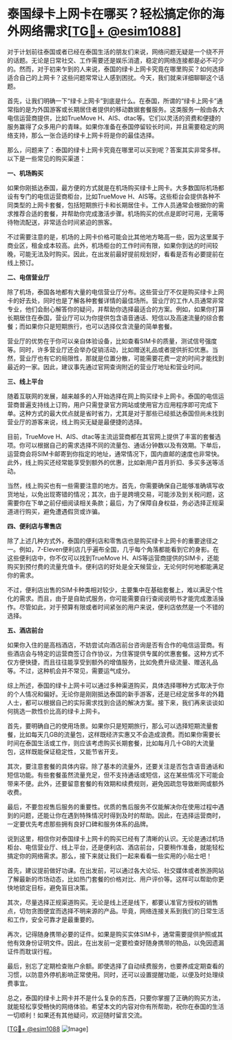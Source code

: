 # 泰国绿卡上网卡在哪买？轻松搞定你的海外网络需求[[TG💪+ @esim1088](https://t.me/s/esim1088)]

对于计划前往泰国或者已经在泰国生活的朋友们来说，网络问题无疑是一个绕不开的话题。无论是日常社交、工作需要还是娱乐消遣，稳定的网络连接都是必不可少的。然而，对于初来乍到的人来说，泰国的绿卡上网卡究竟在哪里购买？如何选择适合自己的上网卡？这些问题常常让人感到困扰。今天，我们就来详细聊聊这个话题。

首先，让我们明确一下“绿卡上网卡”到底是什么。在泰国，所谓的“绿卡上网卡”通常指的是为外国游客或长期居住者提供的移动数据套餐服务。这类服务一般由各大电信运营商提供，比如TrueMove H、AIS、dtac等。它们以灵活的资费和便捷的服务赢得了众多用户的青睐。如果你准备在泰国停留较长时间，并且需要稳定的网络支持，那么一张合适的绿卡上网卡将是你的最佳选择。

那么，问题来了：泰国的绿卡上网卡究竟在哪里可以买到呢？答案其实非常多样。以下是一些常见的购买渠道：

**一、机场购买**

如果你刚抵达泰国，最方便的方式就是在机场购买绿卡上网卡。大多数国际机场都设有专门的电信运营商柜台，比如TrueMove H、AIS等。这些柜台会提供各种不同类型的上网卡套餐，包括短期旅行卡和长期居住卡。工作人员通常会根据你的需求推荐合适的套餐，并帮助你完成激活步骤。机场购买的优点是即时可用，无需等待物流配送，非常适合时间紧迫的旅客。

不过需要注意的是，机场的上网卡价格可能会比其他地方略高一些，因为这里属于商业区，租金成本较高。此外，机场柜台的工作时间有限，如果你到达的时间较晚，可能无法及时购买。因此，在出发前最好提前规划好，看看是否有必要提前在线上预订。

**二、电信营业厅**

除了机场，泰国各地都有大量的电信营业厅分布。这些营业厅不仅是购买绿卡上网卡的好去处，同时也是了解各种套餐详情的最佳场所。营业厅的工作人员通常非常专业，他们会耐心解答你的疑问，并帮助你选择最适合的方案。例如，如果你打算长期居住在泰国，营业厅可以为你提供包含语音通话、短信以及高速流量的综合套餐；而如果你只是短期旅行，也可以选择仅含流量的简单套餐。

营业厅的优势在于你可以亲自体验设备，比如查看SIM卡的质量，测试信号强度等。同时，许多营业厅还会举办促销活动，比如赠送礼品或者提供折扣优惠。当然，营业厅也有它的局限性，那就是位置分散，可能需要花费一定的时间才能找到最近的一家。因此，建议事先通过官网查询附近的营业厅地址和营业时间。

**三、线上平台**

随着互联网的发展，越来越多的人开始选择在网上购买绿卡上网卡。泰国的电信运营商普遍支持线上订购，用户只需登录官方网站或使用官方应用程序即可完成下单。这种方式的最大优点就是省时省力，尤其是对于那些已经抵达泰国但尚未找到营业厅的游客来说，线上购买无疑是最便捷的选择。

目前，TrueMove H、AIS、dtac等主流运营商都在其官网上提供了丰富的套餐选项。你可以根据自己的需求选择不同的流量包、通话分钟数以及有效期。下单后，运营商会将SIM卡邮寄到你指定的地址，通常情况下，国内直邮的速度也非常快。此外，线上购买还经常能享受到额外的优惠，比如新用户首月折扣、多买多送等活动。

当然，线上购买也有一些需要注意的地方。首先，你需要确保自己能够准确填写收货地址，以免出现寄错的情况；其次，由于是跨境交易，可能涉及到关税问题，这需要你在下单之前仔细阅读相关条款；最后，为了保障自身权益，务必选择正规渠道进行购买，避免遭遇假货或诈骗。

**四、便利店与零售店**

除了上述几种方式外，泰国的便利店和零售店也是购买绿卡上网卡的重要途径之一。例如，7-Eleven便利店几乎遍布全国，几乎每个角落都能看到它的身影。在这些便利店中，你不仅可以找到TrueMove H、AIS等运营商提供的SIM卡，还能购买到预付费的流量充值卡。便利店的好处是全天候营业，无论何时何地都能满足你的需求。

不过，便利店出售的SIM卡种类相对较少，主要集中在基础套餐上，难以满足个性化的需求。而且，由于是自助式服务，你可能需要自行查阅说明书才能完成激活操作。尽管如此，对于预算有限或者时间紧张的用户来说，便利店依然是一个不错的选择。

**五、酒店前台**

如果你入住的是高档酒店，不妨尝试向酒店前台咨询是否有合作的电信运营商。有些酒店会与特定的运营商签订合作协议，为住客提供专属的优惠套餐。这种方式不仅方便快捷，而且往往能享受到额外的增值服务，比如免费升级流量、赠送礼品等。不过，这种机会并不常见，需要运气成分。

综上所述，泰国的绿卡上网卡可以通过多种渠道购买，具体选择哪种方式取决于你的个人情况和偏好。无论你是刚刚抵达泰国的新手游客，还是已经定居多年的外籍人士，都可以根据自己的实际需求找到合适的解决方案。接下来，我们再来谈谈如何挑选一款性价比高的绿卡上网卡。

首先，要明确自己的使用场景。如果你只是短期旅行，那么可以选择短期流量套餐，比如每天几GB的流量包，这样既经济实惠又不会造成浪费。而如果你需要长时间在泰国生活或工作，则应该考虑购买长期套餐，比如每月几十GB的大流量包，这样既能保证稳定性，又能节省开支。

其次，要注意套餐的具体内容。除了基本的流量外，还要关注是否包含语音通话和短信功能。有些套餐虽然流量充足，但不支持通话或短信，这在某些情况下可能会带来不便。此外，还要留意套餐的有效期和续费规则，避免因疏忽导致断网或额外收费。

最后，不要忽视售后服务的重要性。优质的售后服务不仅能解决你在使用过程中遇到的问题，还能让你在遇到特殊情况时得到及时的帮助。因此，在选择运营商时，一定要优先考虑那些拥有良好口碑和服务体系的品牌。

说到这里，相信你对泰国绿卡上网卡的购买已经有了清晰的认识。无论是通过机场柜台、电信营业厅、线上平台，还是便利店、酒店前台，只要稍作准备，就能轻松搞定你的网络需求。那么，接下来就让我们一起来看看一些实用的小贴士吧！

首先，建议提前做好功课。在出发前，可以通过各大论坛、社交媒体或者旅游网站了解最新的市场动态，比如热门套餐的价格对比、用户评价等。这样可以帮助你更快地锁定目标，避免盲目决策。

其次，尽量选择正规渠道购买。无论是线上还是线下，都要认准官方授权的销售点，切勿贪图便宜而选择不明来源的产品。毕竟，网络连接关系到我们的日常生活和工作，安全可靠才是最重要的。

再次，记得随身携带必要的证件。如果是购买实体SIM卡，通常需要提供护照或其他有效身份证明文件。因此，在出发前一定要检查好随身携带的物品，以免因遗漏证件而耽误行程。

最后，别忘了定期检查账户余额。即使选择了自动续费服务，也要养成定期查看的习惯，以防意外停机影响正常使用。同时，还可以设置提醒功能，以便及时处理续费事宜。

总之，泰国的绿卡上网卡并不是什么复杂的东西，只要你掌握了正确的购买方法，就能轻松享受畅快的网络体验。希望本文的内容对你有所帮助，祝你在泰国的生活一切顺利！如果还有其他疑问，欢迎随时留言交流。

[[TG💪+ @esim1088](https://t.me/s/esim1088) ![Image](https://i.postimg.cc/4NQfJmqS/Snipaste-2025-05-13-00-14-12.png)]
